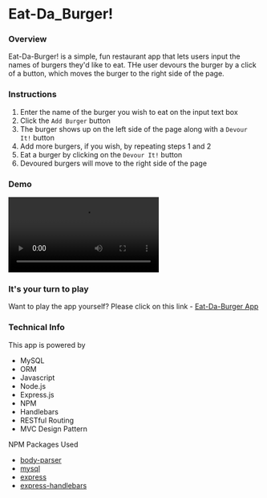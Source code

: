 # Eat-Da_Burger!

### Overview
Eat-Da-Burger! is a simple, fun restaurant app that lets users input the names of burgers they'd like to eat. THe user devours the burger by a click of a button, which moves the burger to the right side of the page.

### Instructions
1. Enter the name of the burger you wish to eat on the input text box
2. Click the `Add Burger` button
3. The burger shows up on the left side of the page along with a `Devour It!` button
4. Add more burgers, if you wish, by repeating steps 1 and 2
5. Eat a burger by clicking on the `Devour It!` button
6. Devoured burgers will move to the right side of the page

### Demo

![Eat-Da-Burger Demo](public/assets/img/burger_demo.mp4)

### It's your turn to play
Want to play the app yourself? Please click on this link - 
[Eat-Da-Burger App](https://secure-thicket-28978.herokuapp.com/)

### Technical Info
This app is powered by
* MySQL
* ORM
* Javascript
* Node.js
* Express.js
* NPM
* Handlebars
* RESTful Routing
* MVC Design Pattern

NPM Packages Used
* [body-parser](https://www.npmjs.com/package/body-parser)
* [mysql](https://www.npmjs.com/package/mysql)
* [express](https://www.npmjs.com/package/express)
* [express-handlebars](https://www.npmjs.com/package/express-handlebars)


